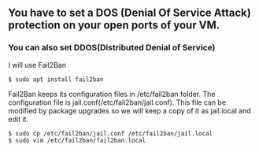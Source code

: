 ## You have to set a DOS (Denial Of Service Attack) protection on your open ports of your VM.
### You can also set DDOS(Distributed Denial of Service)
I will use Fail2Ban
```
$ sudo apt install fail2ban
```
Fail2Ban keeps its configuration files in /etc/fail2ban folder. The configuration file is jail.conf(/etc/fail2ban/jail.conf).
This file can be modified by package upgrades so we will keep a copy of it as jail.local and edit it.
```
$ sudo cp /etc/fail2ban/jail.conf /etc/fail2ban/jail.local
$ sudo vim /etc/fail2ban/fail2ban.local
```
